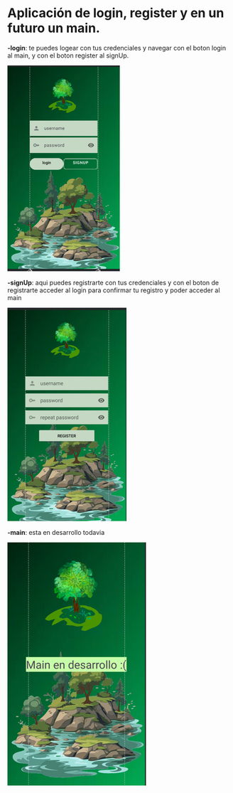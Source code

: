 # Aplicación de login, register y en un futuro un main.


**-login**: te puedes logear con tus credenciales y navegar con el boton login al main, y con el boton register al signUp.


![img_2.png](img_2.png)



**-signUp**: aqui puedes registrarte con tus credenciales y con el boton de registrarte acceder al login para confirmar tu registro y poder acceder al main


![img.png](img.png)



**-main**: esta en desarrollo todavia


![img_1.png](img_1.png)
